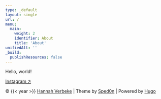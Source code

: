```yaml
---
type: _default
layout: single
url: /
menu:
  main:
    weight: 2
    identifier: About
    title: 'About'
unifiedAlt: ''
_build:
  publishResources: false
---
```


Hello, world!

[Instagram ↗](https://www.instagram.com/hannahverbeke/)

&copy; {{< year >}} <u>[Hannah Verbeke](https://www.instagram.com/hannahverbeke/)</u> | Theme by [Sped0n](https://github.com/Sped0n) | Powered by [Hugo](https://gohugo.io)
